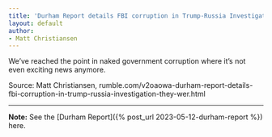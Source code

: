 ```yaml
---
title: 'Durham Report details FBI corruption in Trump-Russia Investigation'
layout: default
author:
- Matt Christiansen
---
```


We’ve reached the point in naked government corruption where it’s not even exciting news anymore.

<script>!function(r,u,m,b,l,e){r._Rumble=b,r[b]||(r[b]=function(){(r[b]._=r[b]._||[]).push(arguments);if(r[b]._.length==1){l=u.createElement(m),e=u.getElementsByTagName(m)[0],l.async=1,l.src="https://rumble.com/embedJS/u17acb"+(arguments[1].video?'.'+arguments[1].video:'')+"/?url="+encodeURIComponent(location.href)+"&args="+encodeURIComponent(JSON.stringify([].slice.apply(arguments))),e.parentNode.insertBefore(l,e)}})}(window, document, "script", "Rumble");</script>
<div id="rumble_v2lp9gm"></div>
<script>Rumble("play", {"video":"v2lp9gm","div":"rumble_v2lp9gm"});</script>

Source: Matt Christiansen, rumble.com/v2oaowa-durham-report-details-fbi-corruption-in-trump-russia-investigation-they-wer.html

---

**Note:** See the [Durham Report]({% post_url 2023-05-12-durham-report %}) here.
